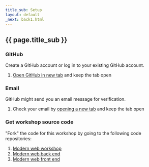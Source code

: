 ```yaml
---
title_sub: Setup
layout: default
_next: back1.html
---
```


## {{ page.title_sub }}

### GitHub

Create a GitHub account or log in to your existing GitHub account.

1. <a href="https://github.com" target="_blank">Open GitHub in new tab</a> and keep the tab open

### Email

GitHub might send you an email message for verification.

1. Check your email by <a href="" target="_blank">opening a new tab</a> and keep the tab open

### Get workshop source code

"Fork" the code for this workshop by going to the following code repositories:

1. [Modern web workshop](https://github.com/brianzelip/modern-web-workshop)
2. [Modern web back end](https://github.com/brianzelip/modern-web-back-end)
3. [Modern web front end](https://github.com/brianzelip/modern-web-front-end)
